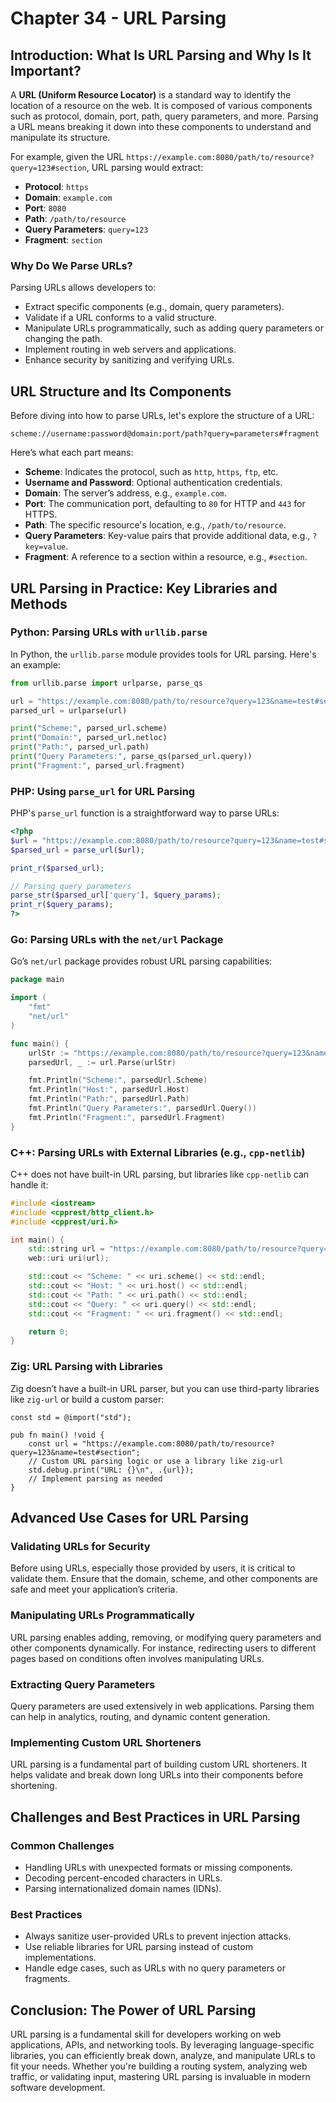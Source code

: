 # Chapter 34 - URL Parsing

## Introduction: What Is URL Parsing and Why Is It Important?

A **URL (Uniform Resource Locator)** is a standard way to identify the location of a resource on the web. It is composed of various components such as protocol, domain, port, path, query parameters, and more. Parsing a URL means breaking it down into these components to understand and manipulate its structure.

For example, given the URL `https://example.com:8080/path/to/resource?query=123#section`, URL parsing would extract:
- **Protocol**: `https`
- **Domain**: `example.com`
- **Port**: `8080`
- **Path**: `/path/to/resource`
- **Query Parameters**: `query=123`
- **Fragment**: `section`

### Why Do We Parse URLs?

Parsing URLs allows developers to:
- Extract specific components (e.g., domain, query parameters).
- Validate if a URL conforms to a valid structure.
- Manipulate URLs programmatically, such as adding query parameters or changing the path.
- Implement routing in web servers and applications.
- Enhance security by sanitizing and verifying URLs.

## URL Structure and Its Components

Before diving into how to parse URLs, let's explore the structure of a URL:

```
scheme://username:password@domain:port/path?query=parameters#fragment
```

Here’s what each part means:
- **Scheme**: Indicates the protocol, such as `http`, `https`, `ftp`, etc.
- **Username and Password**: Optional authentication credentials.
- **Domain**: The server’s address, e.g., `example.com`.
- **Port**: The communication port, defaulting to `80` for HTTP and `443` for HTTPS.
- **Path**: The specific resource's location, e.g., `/path/to/resource`.
- **Query Parameters**: Key-value pairs that provide additional data, e.g., `?key=value`.
- **Fragment**: A reference to a section within a resource, e.g., `#section`.

## URL Parsing in Practice: Key Libraries and Methods

### Python: Parsing URLs with `urllib.parse`

In Python, the `urllib.parse` module provides tools for URL parsing. Here's an example:

```python
from urllib.parse import urlparse, parse_qs

url = "https://example.com:8080/path/to/resource?query=123&name=test#section"
parsed_url = urlparse(url)

print("Scheme:", parsed_url.scheme)
print("Domain:", parsed_url.netloc)
print("Path:", parsed_url.path)
print("Query Parameters:", parse_qs(parsed_url.query))
print("Fragment:", parsed_url.fragment)
```

### PHP: Using `parse_url` for URL Parsing

PHP's `parse_url` function is a straightforward way to parse URLs:

```php
<?php
$url = "https://example.com:8080/path/to/resource?query=123&name=test#section";
$parsed_url = parse_url($url);

print_r($parsed_url);

// Parsing query parameters
parse_str($parsed_url['query'], $query_params);
print_r($query_params);
?>
```

### Go: Parsing URLs with the `net/url` Package

Go’s `net/url` package provides robust URL parsing capabilities:

```go
package main

import (
	"fmt"
	"net/url"
)

func main() {
	urlStr := "https://example.com:8080/path/to/resource?query=123&name=test#section"
	parsedUrl, _ := url.Parse(urlStr)

	fmt.Println("Scheme:", parsedUrl.Scheme)
	fmt.Println("Host:", parsedUrl.Host)
	fmt.Println("Path:", parsedUrl.Path)
	fmt.Println("Query Parameters:", parsedUrl.Query())
	fmt.Println("Fragment:", parsedUrl.Fragment)
}
```

### C++: Parsing URLs with External Libraries (e.g., `cpp-netlib`)

C++ does not have built-in URL parsing, but libraries like `cpp-netlib` can handle it:

```cpp
#include <iostream>
#include <cpprest/http_client.h>
#include <cpprest/uri.h>

int main() {
    std::string url = "https://example.com:8080/path/to/resource?query=123&name=test#section";
    web::uri uri(url);

    std::cout << "Scheme: " << uri.scheme() << std::endl;
    std::cout << "Host: " << uri.host() << std::endl;
    std::cout << "Path: " << uri.path() << std::endl;
    std::cout << "Query: " << uri.query() << std::endl;
    std::cout << "Fragment: " << uri.fragment() << std::endl;

    return 0;
}
```

### Zig: URL Parsing with Libraries

Zig doesn’t have a built-in URL parser, but you can use third-party libraries like `zig-url` or build a custom parser:

```zig
const std = @import("std");

pub fn main() !void {
    const url = "https://example.com:8080/path/to/resource?query=123&name=test#section";
    // Custom URL parsing logic or use a library like zig-url
    std.debug.print("URL: {}\n", .{url});
    // Implement parsing as needed
}
```

## Advanced Use Cases for URL Parsing

### Validating URLs for Security

Before using URLs, especially those provided by users, it is critical to validate them. Ensure that the domain, scheme, and other components are safe and meet your application’s criteria.

### Manipulating URLs Programmatically

URL parsing enables adding, removing, or modifying query parameters and other components dynamically. For instance, redirecting users to different pages based on conditions often involves manipulating URLs.

### Extracting Query Parameters

Query parameters are used extensively in web applications. Parsing them can help in analytics, routing, and dynamic content generation.

### Implementing Custom URL Shorteners

URL parsing is a fundamental part of building custom URL shorteners. It helps validate and break down long URLs into their components before shortening.

## Challenges and Best Practices in URL Parsing

### Common Challenges
- Handling URLs with unexpected formats or missing components.
- Decoding percent-encoded characters in URLs.
- Parsing internationalized domain names (IDNs).

### Best Practices
- Always sanitize user-provided URLs to prevent injection attacks.
- Use reliable libraries for URL parsing instead of custom implementations.
- Handle edge cases, such as URLs with no query parameters or fragments.

## Conclusion: The Power of URL Parsing

URL parsing is a fundamental skill for developers working on web applications, APIs, and networking tools. By leveraging language-specific libraries, you can efficiently break down, analyze, and manipulate URLs to fit your needs. Whether you're building a routing system, analyzing web traffic, or validating input, mastering URL parsing is invaluable in modern software development.